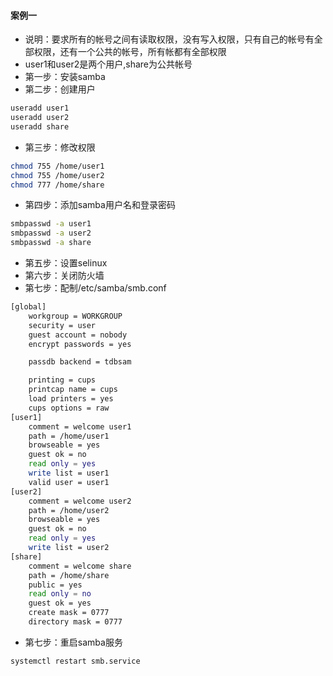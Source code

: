 <!--
 * @Author: findnr
 * @Date: 2024-06-05 10:18:55
 * @LastEditors: findnr
 * @LastEditTime: 2024-06-05 14:12:16
 * @Description: 
-->
#### 案例一
- 说明：要求所有的帐号之间有读取权限，没有写入权限，只有自己的帐号有全部权限，还有一个公共的帐号，所有帐都有全部权限
- user1和user2是两个用户,share为公共帐号
- 第一步：安装samba
- 第二步：创建用户
```sh
useradd user1
useradd user2
useradd share
```
- 第三步：修改权限
```sh
chmod 755 /home/user1
chmod 755 /home/user2
chmod 777 /home/share
```
- 第四步：添加samba用户名和登录密码
```sh
smbpasswd -a user1
smbpasswd -a user2
smbpasswd -a share
```
- 第五步：设置selinux
- 第六步：关闭防火墙
- 第七步：配制/etc/samba/smb.conf
```sh
[global]
    workgroup = WORKGROUP
    security = user
    guest account = nobody
    encrypt passwords = yes

    passdb backend = tdbsam

    printing = cups
    printcap name = cups
    load printers = yes
    cups options = raw
[user1]
    comment = welcome user1
    path = /home/user1
    browseable = yes
    guest ok = no
    read only = yes
    write list = user1
    valid user = user1
[user2]
    comment = welcome user2
    path = /home/user2
    browseable = yes
    guest ok = no
    read only = yes
    write list = user2
[share]
    comment = welcome share
    path = /home/share
    public = yes
    read only = no
    guest ok = yes
    create mask = 0777
    directory mask = 0777
```
- 第七步：重启samba服务
```sh
systemctl restart smb.service
```